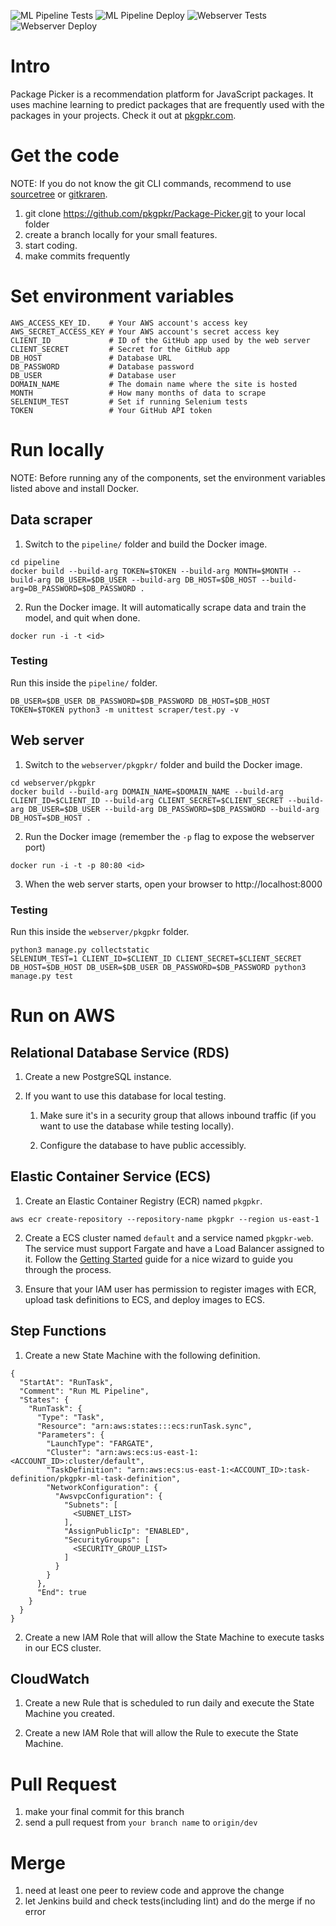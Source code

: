![ML Pipeline Tests](https://github.com/pkgpkr/Package-Picker/workflows/Scraper%20Test%20CI/badge.svg) ![ML Pipeline Deploy](https://github.com/pkgpkr/Package-Picker/workflows/Deploy%20ML%20Pipeline%20to%20Amazon%20ECS/badge.svg) ![Webserver Tests](https://github.com/pkgpkr/Package-Picker/workflows/Webserver%20Django%20CI/badge.svg) ![Webserver Deploy](https://github.com/pkgpkr/Package-Picker/workflows/Deploy%20to%20Amazon%20ECS/badge.svg)

# Intro

Package Picker is a recommendation platform for JavaScript packages. It uses machine learning to predict packages that are frequently used with the packages in your projects. Check it out at [pkgpkr.com](http://pkgpkr.com).

# Get the code

NOTE: If you do not know the git CLI commands, recommend to use [sourcetree](https://www.sourcetreeapp.com/) or [gitkraren](https://www.gitkraken.com/).

1. git clone https://github.com/pkgpkr/Package-Picker.git to your local folder 
2. create a branch locally for your small features.
3. start coding.
4. make commits frequently

# Set environment variables

```
AWS_ACCESS_KEY_ID.    # Your AWS account's access key
AWS_SECRET_ACCESS_KEY # Your AWS account's secret access key
CLIENT_ID             # ID of the GitHub app used by the web server
CLIENT_SECRET         # Secret for the GitHub app
DB_HOST               # Database URL
DB_PASSWORD           # Database password
DB_USER               # Database user
DOMAIN_NAME           # The domain name where the site is hosted
MONTH                 # How many months of data to scrape
SELENIUM_TEST         # Set if running Selenium tests
TOKEN                 # Your GitHub API token
```

# Run locally

NOTE: Before running any of the components, set the environment variables listed above and install Docker.

## Data scraper

1. Switch to the `pipeline/` folder and build the Docker image.

```
cd pipeline
docker build --build-arg TOKEN=$TOKEN --build-arg MONTH=$MONTH --build-arg DB_USER=$DB_USER --build-arg DB_HOST=$DB_HOST --build-arg=DB_PASSWORD=$DB_PASSWORD .
```

2. Run the Docker image. It will automatically scrape data and train the model, and quit when done.

`docker run -i -t <id>`

### Testing

Run this inside the `pipeline/` folder.

`DB_USER=$DB_USER DB_PASSWORD=$DB_PASSWORD DB_HOST=$DB_HOST TOKEN=$TOKEN python3 -m unittest scraper/test.py -v`

## Web server

1. Switch to the `webserver/pkgpkr/` folder and build the Docker image.

```
cd webserver/pkgpkr
docker build --build-arg DOMAIN_NAME=$DOMAIN_NAME --build-arg CLIENT_ID=$CLIENT_ID --build-arg CLIENT_SECRET=$CLIENT_SECRET --build-arg DB_USER=$DB_USER --build-arg DB_PASSWORD=$DB_PASSWORD --build-arg DB_HOST=$DB_HOST .
```

2. Run the Docker image (remember the `-p` flag to expose the webserver port)

`docker run -i -t -p 80:80 <id>`

3. When the web server starts, open your browser to http://localhost:8000

### Testing

Run this inside the `webserver/pkgpkr` folder.

```
python3 manage.py collectstatic
SELENIUM_TEST=1 CLIENT_ID=$CLIENT_ID CLIENT_SECRET=$CLIENT_SECRET DB_HOST=$DB_HOST DB_USER=$DB_USER DB_PASSWORD=$DB_PASSWORD python3 manage.py test
```

# Run on AWS

## Relational Database Service (RDS)

1. Create a new PostgreSQL instance.

2. If you want to use this database for local testing.

    1. Make sure it's in a security group that allows inbound traffic (if you want to use the database while testing locally).
    
    2. Configure the database to have public accessibly.


## Elastic Container Service (ECS)

1. Create an Elastic Container Registry (ECR) named `pkgpkr`.

`aws ecr create-repository --repository-name pkgpkr --region us-east-1`

2. Create a ECS cluster named `default` and a service named `pkgpkr-web`. The service must support Fargate and have a Load Balancer assigned to it. Follow the [Getting Started](https://us-east-1.console.aws.amazon.com/ecs/home?region=us-east-1#/firstRun) guide for a nice wizard to guide you through the process.

3. Ensure that your IAM user has permission to register images with ECR, upload task definitions to ECS, and deploy images to ECS.

## Step Functions

1. Create a new State Machine with the following definition.

```
{
  "StartAt": "RunTask",
  "Comment": "Run ML Pipeline",
  "States": {
    "RunTask": {
      "Type": "Task",
      "Resource": "arn:aws:states:::ecs:runTask.sync",
      "Parameters": {
        "LaunchType": "FARGATE",
        "Cluster": "arn:aws:ecs:us-east-1:<ACCOUNT_ID>:cluster/default",
        "TaskDefinition": "arn:aws:ecs:us-east-1:<ACCOUNT_ID>:task-definition/pkgpkr-ml-task-definition",
        "NetworkConfiguration": {
          "AwsvpcConfiguration": {
            "Subnets": [
              <SUBNET_LIST>
            ],
            "AssignPublicIp": "ENABLED",
            "SecurityGroups": [
              <SECURITY_GROUP_LIST>
            ]
          }
        }
      },
      "End": true
    }
  }
}
```

2. Create a new IAM Role that will allow the State Machine to execute tasks in our ECS cluster.

## CloudWatch

1. Create a new Rule that is scheduled to run daily and execute the State Machine you created.

2. Create a new IAM Role that will allow the Rule to execute the State Machine.

# Pull Request

1. make your final commit for this branch
2. send a pull request from `your branch name` to `origin/dev`

# Merge

1. need at least one peer to review code and approve the change
2. let Jenkins build and check tests(including lint) and do the merge if no error
